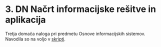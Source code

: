 # 3. DN Načrt informacijske rešitve in aplikacija

Tretja domača naloga pri predmetu Osnove informacijskih sistemov.
Navodila so na voljo v [skripti](https://teaching.lavbic.net/OIS/2020-2021/DN3.html).
